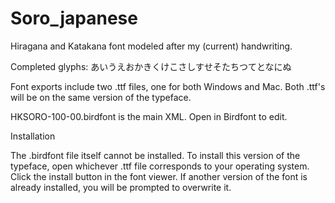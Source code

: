 # Soro_japanese
Hiragana and Katakana font modeled after my (current) handwriting.

Completed glyphs:
あいうえおかきくけこさしすせそたちつてとなにぬ

Font exports include two .ttf files, one for both Windows and Mac. Both .ttf's will be on the same version of the typeface.

HKSORO-100-00.birdfont is the main XML. Open in Birdfont to edit.

Installation

The .birdfont file itself cannot be installed. To install this version of the typeface, open whichever .ttf file corresponds to your operating system. Click the install button in the font viewer. If another version of the font is already installed, you will be prompted to overwrite it.
